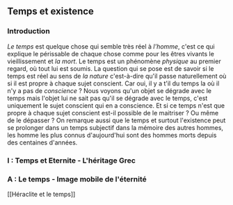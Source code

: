 

## Temps et existence

### Introduction

*Le temps* est quelque chose qui semble très réel à *l'homme*, c'est ce qui explique le périssable de chaque chose comme pour les êtres vivants le vieillissement et *la mort*. Le temps est un phénomène *physique* au premier regard, où tout lui est soumis. La question qui se pose est de savoir si le temps est réel au sens de *la nature* c'est-à-dire qu'il passe naturellement où si il est propre à chaque sujet conscient. Car oui, il y a t'il du temps la où il n'y a pas de *conscience* ? Nous voyons qu'un objet se dégrade avec le temps mais l'objet lui ne sait pas qu'il se dégrade avec le temps, c'est uniquement le sujet conscient qui en a conscience. Et si ce temps n'est que propre à chaque sujet conscient est-il possible de le maitriser ? Ou même de le dépasser ? On remarque aussi que le temps et surtout l'existence peut se prolonger dans un temps subjectif dans la mémoire des autres hommes, les homme les plus connus d'aujourd'hui sont des hommes morts depuis des centaines d'années.

### I : Temps et Eternite - L'héritage Grec

### A : Le temps - Image mobile de l'éternité

[[Héraclite et le temps]]
